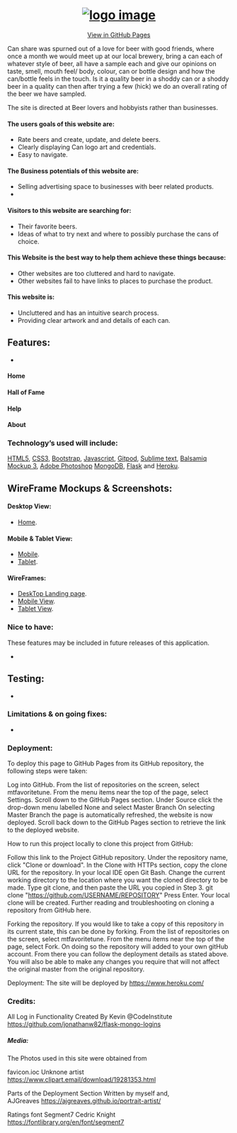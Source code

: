 <h1 align="center">
   <a href="" target="_blank"><img src="" alt="logo image"/></a>
 </h1>
 
<div align="center">
    
[View  in GitHub Pages](https://github.com/jonathanw82/Can_Share)
</div>

Can share was spurned out of a love for beer with good friends, where once a month we would meet up at our local brewery, bring a can each of whatever style of beer, 
all have a sample each and give our opinions on taste, smell, mouth feel/ body, colour, can or bottle design and how the can/bottle feels in the touch. Is it a 
quality beer in a shoddy can or a shoddy beer in a quality can then after trying a few (hick) we do an overall rating of the beer we have sampled.

The site is directed at Beer lovers and hobbyists rather than businesses.

#### The users goals of this website are:
* Rate beers and create, update, and delete beers.
* Clearly displaying Can logo art and credentials.
* Easy to navigate. 

#### The Business potentials of this website are:
* Selling advertising space to businesses with beer related products.
* 

#### Visitors to this website are searching for:
* Their favorite beers.
* Ideas of what to try next and where to possibly purchase the cans of choice.

#### This Website is the best way to help them achieve these things because:
* Other websites are too cluttered and hard to navigate.
* Other websites fail to have links to places to purchase the product.

#### This website is:
* Uncluttered and has an intuitive search process.
* Providing clear artwork and and details of each can.

## Features:

* 


#### Home


#### Hall of Fame


#### Help


#### About


### Technology’s used will include:
[HTML5](https://en.wikipedia.org/wiki/HTML5), [CSS3](https://en.wikipedia.org/wiki/Cascading_Style_Sheets), [Bootstrap](https://getbootstrap.com/), [Javascript](https://en.wikipedia.org/wiki/JavaScript), [Gitpod](https://www.gitpod.io/), [Sublime text](https://www.sublimetext.com/), [Balsamiq Mockup 3](https://balsamiq.com/wireframes/desktop/), [Adobe Photoshop](https://www.adobe.com/uk/products/photoshop.html?gclid=EAIaIQobChMIzNru2Myo6AIVF-DtCh28Fgn0EAAYASAAEgKkdvD_BwE&sdid=88X75SKR&mv=search&ef_id=EAIaIQobChMIzNru2Myo6AIVF-DtCh28Fgn0EAAYASAAEgKkdvD_BwE:G:s&s_kwcid=AL!3085!3!394411736356!e!!g!!photoshop)
[MongoDB](https://www.mongodb.com/), [Flask](https://flask.palletsprojects.com/en/1.1.x/) and [Heroku](https://www.heroku.com/).

## WireFrame Mockups & Screenshots:
#### Desktop View:
- [Home]().


#### Mobile & Tablet View:
- [Mobile]().
- [Tablet]().

#### WireFrames:
- [DeskTop Landing page]().
- [Mobile View]().
- [Tablet View]().



### Nice to have: 
These features may be included in future releases of this application.

* 



## Testing:

* 

### Limitations & on going fixes:
*


### Deployment:
To deploy this page to GitHub Pages from its GitHub repository, the following steps were taken:

Log into GitHub.
From the list of repositories on the screen, select mtfavoritetune.
From the menu items near the top of the page, select Settings.
Scroll down to the GitHub Pages section.
Under Source click the drop-down menu labelled None and select Master Branch
On selecting Master Branch the page is automatically refreshed, the website is now deployed.
Scroll back down to the GitHub Pages section to retrieve the link to the deployed website.

How to run this project locally
to clone this project from GitHub:

Follow this link to the Project GitHub repository.
Under the repository name, click "Clone or download".
In the Clone with HTTPs section, copy the clone URL for the repository.
In your local IDE open Git Bash.
Change the current working directory to the location where you want the cloned directory to be made.
Type git clone, and then paste the URL you copied in Step 3.
git clone "https://github.com/USERNAME/REPOSITORY"
Press Enter. Your local clone will be created.
Further reading and troubleshooting on cloning a repository from GitHub here.

Forking the repository.
If you would like to take a copy of this repository in its current state, this can be done by forking.
From the list of repositories on the screen, select mtfavoritetune.
From the menu items near the top of the page, select Fork.
On doing so the repository will added to your own gitHub account. From there you can follow the deployment 
details as stated above. You will also be able to make any changes you require that will not affect the 
original master from the original repository.


Deployment: The site will be deployed by 
https://www.heroku.com/


### Credits:

All Log in Functionality
Created By Kevin @CodeInstitute
https://github.com/jonathanw82/flask-mongo-logins


##### Media:
The Photos used in this site were obtained from

favicon.ioc
Unknone artist
https://www.clipart.email/download/19281353.html



Parts of the Deployment Section Written by myself and,  
AJGreaves
https://ajgreaves.github.io/portrait-artist/

Ratings font
Segment7 Cedric Knight 
https://fontlibrary.org/en/font/segment7

